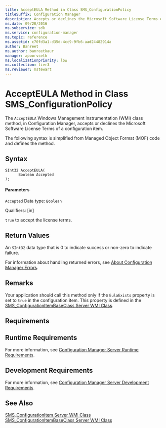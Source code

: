 ```yaml
---
title: AcceptEULA Method in Class SMS_ConfigurationPolicy
titleSuffix: Configuration Manager
description: Accepts or declines the Microsoft Software License Terms of a configuration item.
ms.date: 09/20/2016
ms.subservice: sdk
ms.service: configuration-manager
ms.topic: reference
ms.assetid: c70fd3a1-d35d-4cc9-9fb6-aad24482914a
author: Banreet
ms.author: banreetkaur
manager: apoorvseth
ms.localizationpriority: low
ms.collection: tier3
ms.reviewer: mstewart
---
```

# AcceptEULA Method in Class SMS_ConfigurationPolicy
The `AcceptEULA` Windows Management Instrumentation (WMI) class method, in Configuration Manager, accepts or declines the Microsoft Software License Terms of a configuration item.

 The following syntax is simplified from Managed Object Format (MOF) code and defines the method.

## Syntax

```
SInt32 AcceptEULA(
      Boolean Accepted
);
```

#### Parameters
 `Accepted`
 Data type: `Boolean`

 Qualifiers: [in]

 `true` to accept the license terms.

## Return Values
 An `SInt32` data type that is 0 to indicate success or non-zero to indicate failure.

 For information about handling returned errors, see [About Configuration Manager Errors](../../../develop/core/understand/about-configuration-manager-errors.md).

## Remarks
 Your application should call this method only if the `EulaExists` property is set to `true` in the configuration item. This property is defined in the [SMS_ConfigurationItemBaseClass Server WMI Class](../../../develop/reference/compliance/sms_configurationitembaseclass-server-wmi-class.md).

## Requirements

## Runtime Requirements
 For more information, see [Configuration Manager Server Runtime Requirements](../../../develop/core/reqs/server-runtime-requirements.md).

## Development Requirements
 For more information, see [Configuration Manager Server Development Requirements](../../../develop/core/reqs/server-development-requirements.md).

## See Also
 [SMS_ConfigurationItem Server WMI Class](../../../develop/reference/compliance/sms_configurationitem-server-wmi-class.md)
 [SMS_ConfigurationItemBaseClass Server WMI Class](../../../develop/reference/compliance/sms_configurationitembaseclass-server-wmi-class.md)
